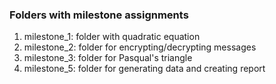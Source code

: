 ### Folders with milestone assignments

1. milestone_1: folder with quadratic equation
2. milestone_2: folder for encrypting/decrypting messages
3. milestone_3: folder for Pasqual's triangle
4. milestone_5: folder for generating data and creating report